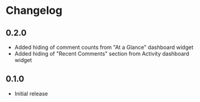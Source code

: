 # Changelog

## 0.2.0

* Added hiding of comment counts from "At a Glance" dashboard widget
* Added hiding of "Recent Comments" section from Activity dashboard widget

## 0.1.0

* Initial release
